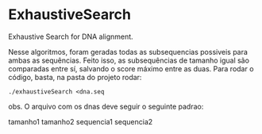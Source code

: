 # ExhaustiveSearch
Exhaustive Search for DNA alignment.

Nesse algoritmos, foram geradas todas as subsequencias possiveis para ambas as sequências.
Feito isso, as subsequências de tamanho igual são comparadas entre sí, salvando o score máximo entre as duas.
Para rodar o código, basta, na pasta do projeto rodar:

```
./exhaustiveSearch <dna.seq
```

obs. O arquivo com os dnas deve seguir o seguinte padrao:

tamanho1
tamanho2
sequencia1
sequencia2